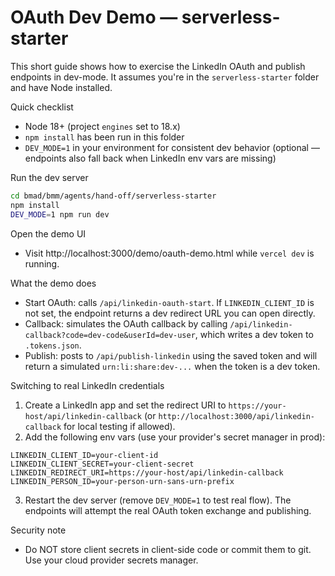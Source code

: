 # OAuth Dev Demo — serverless-starter

This short guide shows how to exercise the LinkedIn OAuth and publish endpoints in dev-mode. It assumes you're in the `serverless-starter` folder and have Node installed.

Quick checklist
- Node 18+ (project `engines` set to 18.x)
- `npm install` has been run in this folder
- `DEV_MODE=1` in your environment for consistent dev behavior (optional — endpoints also fall back when LinkedIn env vars are missing)

Run the dev server

```bash
cd bmad/bmm/agents/hand-off/serverless-starter
npm install
DEV_MODE=1 npm run dev
```

Open the demo UI
- Visit http://localhost:3000/demo/oauth-demo.html while `vercel dev` is running.

What the demo does
- Start OAuth: calls `/api/linkedin-oauth-start`. If `LINKEDIN_CLIENT_ID` is not set, the endpoint returns a dev redirect URL you can open directly.
- Callback: simulates the OAuth callback by calling `/api/linkedin-callback?code=dev-code&userId=dev-user`, which writes a dev token to `.tokens.json`.
- Publish: posts to `/api/publish-linkedin` using the saved token and will return a simulated `urn:li:share:dev-...` when the token is a dev token.

Switching to real LinkedIn credentials
1. Create a LinkedIn app and set the redirect URI to `https://your-host/api/linkedin-callback` (or `http://localhost:3000/api/linkedin-callback` for local testing if allowed).
2. Add the following env vars (use your provider's secret manager in prod):

```
LINKEDIN_CLIENT_ID=your-client-id
LINKEDIN_CLIENT_SECRET=your-client-secret
LINKEDIN_REDIRECT_URI=https://your-host/api/linkedin-callback
LINKEDIN_PERSON_ID=your-person-urn-sans-urn-prefix
```

3. Restart the dev server (remove `DEV_MODE=1` to test real flow). The endpoints will attempt the real OAuth token exchange and publishing.

Security note
- Do NOT store client secrets in client-side code or commit them to git. Use your cloud provider secrets manager.
